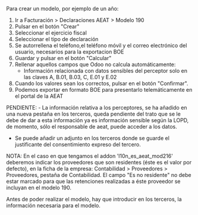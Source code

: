 Para crear un modelo, por ejemplo de un año:

1.  Ir a Facturación \> Declaraciones AEAT \> Modelo 190
2.  Pulsar en el botón "Crear"
3.  Seleccionar el ejercicio fiscal
4.  Seleccionar el tipo de declaración
5.  Se autorrellena el teléfono,el teléfono móvil y el correo
    electrónico del usuario, necesarios para la exportacion BOE
6.  Guardar y pulsar en el botón "Calcular"
7.  Rellenar aquellos campos que Odoo no calcula automáticamente:
    - Información relacionada con datos sensibles del perceptor solo en
      las claves A, B.01, B.03, C, E.01 y E.02
8.  Cuando los valores sean los correctos, pulsar en el botón
    "Confirmar".
9.  Podemos exportar en formato BOE para presentarlo telemáticamente en
    el portal de la AEAT

PENDIENTE: - La información relativa a los perceptores, se ha añadido en
una nueva pestaña en los terceros, queda pendiente del trato que se le
debe de dar a esta información ya es información sensible según la LOPD,
de momento, sólo el responsable de aeat, puede acceder a los datos.

- Se puede añadir un adjunto en los terceros donde se guarde el
  justificante del consentimiento expreso del tercero.

NOTA: En el caso en que tengamos el addon 'l10n_es_aeat_mod216'
deberemos indicar los proveedores que son residentes (éste es el valor
por defecto), en la ficha de la empresa: Contabilidad \> Proveedores \>
Proveedores, pestaña de Contabilidad. El campo "Es no residente" no debe
estar marcado para que las retenciones realizadas a éste proveedor se
incluyan en el modelo 190.

Antes de poder realizar el modelo, hay que introducir en los terceros,
la información necesaria para el modelo.
